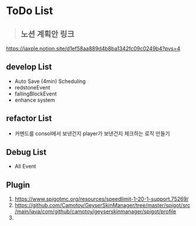 # ToDo List
> ## 노션 계획안 링크
https://jaxple.notion.site/d1ef58aa889d4b8ba1342fc09c0249b4?pvs=4

## develop List
* Auto Save (4min) Scheduling
* redstoneEvent
* fallingBlockEvent
* enhance system

## refactor List
* 커멘드를 consol에서 보낸건지 player가 보낸건지 체크하는 로직 만들기

## Debug List
*  All Event 

## Plugin
1. https://www.spigotmc.org/resources/speedlimit-1-20-1-support.75269/
2. https://github.com/Camotoy/GeyserSkinManager/tree/master/spigot/src/main/java/com/github/camotoy/geyserskinmanager/spigot/profile
3. 
